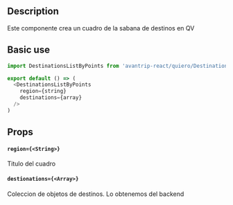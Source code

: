 ## Description
Este componente crea un cuadro de la sabana de destinos en QV

## Basic use

```javascript
import DestinationsListByPoints from 'avantrip-react/quiero/DestinationsListByPoints';

export default () => (
  <DestinationsListByPoints
    region={string}
    destinations={array}
  />
)
```

## Props

#### `region={<String>}`
Titulo del cuadro

#### `destionations={<Array>}`
Coleccion de objetos de destinos. Lo obtenemos del backend

